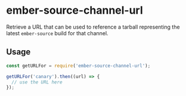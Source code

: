 # ember-source-channel-url

Retrieve a URL that can be used to reference a tarball representing the latest
`ember-source` build for that channel.

## Usage

```js
const getURLFor = require('ember-source-channel-url');

getURLFor('canary').then((url) => {
  // use the URL here 
});
```
